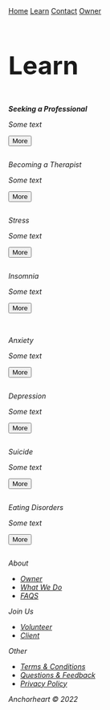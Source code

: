 <html lang="en">
<head>
<link href="//maxcdn.bootstrapcdn.com/bootstrap/4.1.1/css/bootstrap.min.css" rel="stylesheet" id="bootstrap-css">
<script src="//maxcdn.bootstrapcdn.com/bootstrap/4.1.1/js/bootstrap.min.js"></script>
<script src="//cdnjs.cloudflare.com/ajax/libs/jquery/3.2.1/jquery.min.js"></script>
<title>Anchorheart</title>
<meta charset="utf-8">
<meta name="viewport" content="width=device-width, initial-scale=1">
<meta name="author" content="Taybah Mohammad">
<meta name="viewport" content="width=device-width, initial-scale=1">
<link rel="stylesheet" href="https://cdnjs.cloudflare.com/ajax/libs/font-awesome/4.7.0/css/font-awesome.min.css">
<meta name="viewport" content="width=device-width, initial-scale=1">
<script src="https://cdnjs.cloudflare.com/ajax/libs/jquery/3.2.1/jquery.min.js"></script>
    <script src="https://cdnjs.cloudflare.com/ajax/libs/twitter-bootstrap/4.1.3/js/bootstrap.bundle.min.js"></script>
<!--fonts-->
<script src="https://kit.fontawesome.com/ad53426853.js" crossorigin="anonymous"></script>
<style>

* {
  box-sizing: border-box;
}

/* Float four columns side by side */
.column {
  float: left;
  width: 25%;
  padding: 0 10px;
}

/* Remove extra left and right margins, due to padding */
.row {margin: 0 -5px;}

/* Clear floats after the columns */
.row:after {
  content: "";
  display: table;
  clear: both;
}

/* Responsive columns */
@media screen and (max-width: 600px) {
  .column {
    width: 100%;
    display: block;
    margin-bottom: 20px;
  }
}

/* Style the counter cards */
.card {
  box-shadow: 0 4px 8px 0 rgba(0, 0, 0, 0.2);
  padding: 16px;
  text-align: center;
  background-color: #f1f1f1;
}

 body {
  margin: 0;
  font-family: Arial, Helvetica, sans-serif;
}

.topnav {
  overflow: hidden;
  background-color: #333;
}

.topnav a {
  float: left;
  display: block;
  color: ##f1f1f1;
  text-align: center;
  padding: 14px 16px;
  text-decoration: none;
  font-size: 17px;
}

.topnav a:hover {
  background-color: #ddd;
  color: black;
}

.topnav a.active {
  background-color: #04AA6D;
  color: white;
}

.topnav .icon {
  display: none;
}

@media screen and (max-width: 600px) {
  .topnav a:not(:first-child) {display: none;}
  .topnav a.icon {
    float: right;
    display: block;
  }
}

@media screen and (max-width: 600px) {
  .topnav.responsive {position: relative;}
  .topnav.responsive .icon {
    position: absolute;
    right: 0;
    top: 0;
  }
  .topnav.responsive a {
    float: none;
    display: block;
    text-align: left;
  }
}


/*style the list in the footer*/
nav2 {
  text-align: center;
  width: 500%;
  height: 200px; /* only for demonstration, should be removed */
  background: ;
  padding: 20px;
}

/* Style the list inside the menu */
nav ul {
  list-style-type: none;
  padding: 0;
}

article {
  float: left;
  padding: 20px;
  width: 100%;
  background-color: #f1f1f1;
}

/* Clear floats after the columns */
section::after {
  content: "";
  display: table;
  clear: both;
}

/* Responsive layout - makes the two columns/boxes stack on top of each other instead of next to each other, on small screens */
@media (max-width: 600px) {
  nav, article {
    width: 100%;
    height: auto;
  }
}


.button {
  border: none;
  outline: 0;
  display: inline-block;
  padding: 8px;
  color: white;
  background-color: #000;
  text-align: center;
  cursor: pointer;
  width: 100%;
}

.button:hover {
  background-color: #555;
}

.title {
  text-align: center; 
  font-size: 10px;
  font-weight: bold; 
}

</style>
</head>
<body>

<div class="topnav" id="myTopnav">
  <a href="https://anchor-heart.github.io/index.html" class="active">Home</a>
  <a href="#Learn">Learn</a>
  <a href="https://anchor-heart.github.io/message.html">Contact</a>
  <a href="https://anchor-heart.github.io/owner.html">Owner</a>
  <a href="javascript:void(0);" class="icon" onclick="myFunction()">
    <i class="fa fa-bars"></i>
  </a>
</div>

<script>
function myFunction() {
  var x = document.getElementById("myTopnav");
  if (x.className === "topnav") {
    x.className += " responsive";
  } else {
    x.className = "topnav";
  }
}
</script>

<heading>
 <h1 style="font-size:50px;">Learn</h1>
</heading>

<div class="row">
  <div class="column">
    <div class="card">
    <i class="fa-solid fa-user-tie fa-2xl">
      <p class="title"><b>Seeking a Professional</b><p>
      <p>Some text</p>
      <p><button class="button" onclick="window.location.href='https://anchor-heart.github.io/learn_pages/professional.html';">More</button></p>
    </div>
  </div>

  <div class="column">
    <div class="card">
    <i class="fa-solid fa-file-certificate fa-2xl"></i>
      <p class="title">Becoming a Therapist</p>
      <p>Some text</p>
      <p><button class="button" onclick="window.location.href='https://anchor-heart.github.io/learn_pages/therapist.html';">More</button></p>
    </div>
  </div>
  
  <div class="column">
    <div class="card">
      <p class="title">Stress</p>
      <p>Some text</p>
      <p><button class="button" onclick="window.location.href='https://anchor-heart.github.io/learn_pages/stress.html';">More</button></p>
    </div>
  </div>
  
  <div class="column">
    <div class="card">
      <p class="title">Insomnia</p>
      <p>Some text</p>
      <p><button class="button" onclick="window.location.href='https://anchor-heart.github.io/learn_pages/insomnia.html';">More</button></p>
    </div>
  </div>
</div>

<br>

<div class="row">
  <div class="column">
    <div class="card">
      <p class="title">Anxiety</p>
      <p>Some text</p>
      <p><button class="button" onclick="window.location.href='https://anchor-heart.github.io/learn_pages/anxiety.html';">More</button></p>
    </div>
  </div>

  <div class="column">
    <div class="card">
      <p class="title">Depression</p>
      <p>Some text</p>
      <p><button class="button" onclick="window.location.href='https://anchor-heart.github.io/learn_pages/depression.html';">More</button></p>
    </div>
  </div>
  
  <div class="column">
    <div class="card">
      <p class="title">Suicide</p>
      <p>Some text</p>
      <p><button class="button" onclick="window.location.href='https://anchor-heart.github.io/learn_pages/suicide.html';">More</button></p>
    </div>
  </div>
  
  <div class="column">
    <div class="card">
      <p class="title">Eating Disorders</p>
      <p>Some text</p>
      <p><button class="button" onclick="window.location.href='https://anchor-heart.github.io/learn_pages/eating-disorder.html';">More</button></p>
    </div>
  </div>
</div>

</body>
</html>

<div class="footer-clean">
    <footer>
        <div class="container">
            <div class="row justify-content-center">
                    <div class="col-sm-4 col-md-3 item">
                        <p>About</p>
                        <ul>
                            <li><a href="https://anchor-heart.github.io/owner.html">Owner</a></li>
                            <li><a href="#">What We Do</a></li>
                            <li><a href="https://anchor-heart.github.io/FAQS.html">FAQS</a></li>
                        </ul>
                    </div>
                    <div class="col-sm-4 col-md-3 item">
                        <p>Join Us</p>
                        <ul>
                            <li><a href="https://anchor-heart.github.io/volunteer.html">Volunteer</a></li>
                            <li><a href="https://anchor-heart.github.io/client.html">Client</a></li>
                        </ul>
                    </div>
                    <div class="col-sm-4 col-md-3 item">
                        <p>Other</p>
                        <ul>
                            <li><a href="https://anchor-heart.github.io/terms.html">Terms & Conditions</a></li>
                            <li><a href="https://anchor-heart.github.io/message.html">Questions & Feedback</a></li>
                            <li><a href="#">Privacy Policy</a></li>
                        </ul>
                    </div>
                    <div class="col-lg-3 item social"><a href="#"><i class="icon ion-social-facebook"></i></a><a href="#"><i class="icon ion-social-twitter"></i></a><a href="#"><i class="icon ion-social-snapchat"></i></a><a href="#"><i class="icon ion-social-instagram"></i></a>
                        <p class="copyright">Anchorheart © 2022</p>
                    </div>
                </div>
            </div>
        </footer>
    </div>
    
</body>
</html>

<!-- Credit to https://epicbootstrap.com/snippets/footer-with-columns -->
